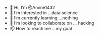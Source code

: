 - 👋 Hi, I’m @Amine1432
- 👀 I’m interested in ...data science 
- 🌱 I’m currently learning ...nothing
- 💞️ I’m looking to collaborate on ... hacking 
- 📫 How to reach me ...my goal


<!---
Amine1432/Amine1432 is a ✨ special ✨ repository because its `README.md` (this file) appears on your GitHub profile.
You can click the Preview link to take a look at your changes.
--->
